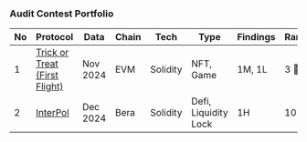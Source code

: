 ### Audit Contest Portfolio

| No | Protocol | Data | Chain | Tech | Type | Findings | Rank | Platform | Report |
| --- | --- | --- | --- | --- | --- | --- | --- | --- | --- |
| 1 | [Trick or Treat (First Flight)](https://codehawks.cyfrin.io/c/2024-10-trick-or-treat/results?lt=contest&sc=reward&sj=reward&page=1&t=leaderboard) | Nov 2024 | EVM | Solidity | NFT, Game | 1M, 1L | 3 🥉 | Code Hawks | [Link](https://github.com/bshyuunn/bshyuunn-audit-portfolio/blob/main/reports/2024-11-Trick-or-Treat-(CodeHawks-First-Flights).md) |
| 2 | [InterPol](https://cantina.xyz/competitions/55023131-27df-44e4-af46-bec298d0fa8e/leaderboard) | Dec 2024 | Bera | Solidity | Defi, Liquidity Lock | 1H | 10 | Cantina | Private |
